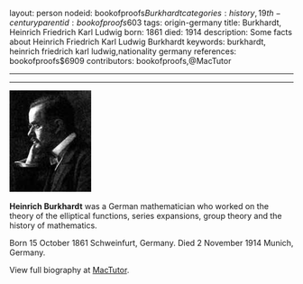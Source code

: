 layout: person
nodeid: bookofproofs$Burkhardt
categories: history,19th-century
parentid: bookofproofs$603
tags: origin-germany
title: Burkhardt, Heinrich Friedrich Karl Ludwig
born: 1861
died: 1914
description: Some facts about Heinrich Friedrich Karl Ludwig Burkhardt
keywords: burkhardt, heinrich friedrich karl ludwig,nationality germany
references: bookofproofs$6909
contributors: bookofproofs,@MacTutor

---


---

![Burkhardt.jpg](https://github.com/bookofproofs/bookofproofs.github.io/blob/main/_sources/_assets/images/portraits/Burkhardt.jpg?raw=true)

**Heinrich Burkhardt** was a German mathematician who worked on the theory of the elliptical functions, series expansions, group theory and the history of mathematics.

Born 15 October 1861 Schweinfurt, Germany. Died 2 November 1914 Munich, Germany.


View full biography at [MacTutor](https://mathshistory.st-andrews.ac.uk/Biographies/Burkhardt/).